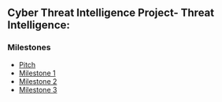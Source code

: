 ## Cyber Threat Intelligence Project- Threat Intelligence: 


### Milestones
- [Pitch](.\README.md)
- [Milestone 1](.\Milestone1.md)
- [Milestone 2](#proposed-project-timeline)
- [Milestone 3](#risk-list)
